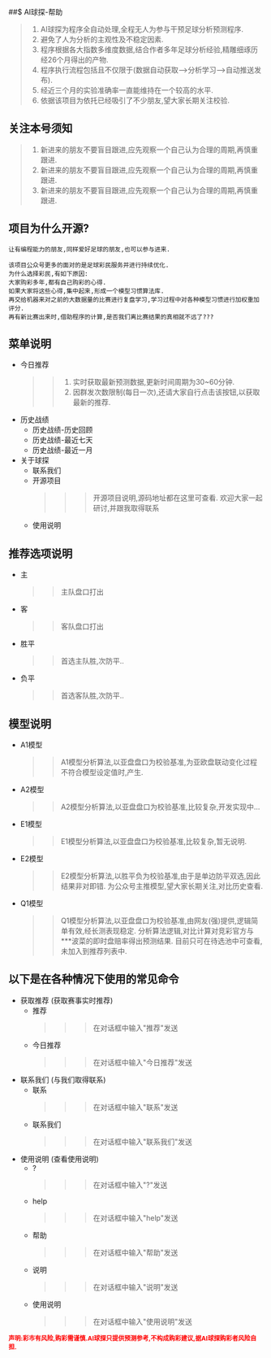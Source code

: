 ##$ AI球探-帮助
> 1. AI球探为程序全自动处理,全程无人为参与干预足球分析预测程序.
> 2. 避免了人为分析的主观性及不稳定因素.
> 3. 程序根据各大指数多维度数据,结合作者多年足球分析经验,精雕细琢历经26个月得出的产物.
> 4. 程序执行流程包括且不仅限于(数据自动获取-->分析学习-->自动推送发布).
> 5. 经近三个月的实验准确率一直能维持在一个较高的水平.
> 6. 依据该项目为依托已经吸引了不少朋友,望大家长期关注校验.

## 关注本号须知
> 1. 新进来的朋友不要盲目跟进,应先观察一个自己认为合理的周期,再慎重跟进.
> 2. 新进来的朋友不要盲目跟进,应先观察一个自己认为合理的周期,再慎重跟进.
> 3. 新进来的朋友不要盲目跟进,应先观察一个自己认为合理的周期,再慎重跟进.


## 项目为什么开源?
~~~
让有编程能力的朋友,同样爱好足球的朋友,也可以参与进来.

该项目公众号更多的面对的是足球彩民服务并进行持续优化.
为什么选择彩民,有如下原因:
大家购彩多年,都有自己购彩的心得.
如果大家将这些心得,集中起来,形成一个模型习惯算法库.
再交给机器来对之前的大数据量的比赛进行复盘学习,学习过程中对各种模型习惯进行加权重加评分.
再有新比赛出来时,借助程序的计算,是否我们离比赛结果的真相就不远了???
~~~

## 菜单说明
* 今日推荐
   >> 1. 实时获取最新预测数据,更新时间周期为30~60分钟.
   >> 2. 因群发次数限制(每日一次),还请大家自行点击该按钮,以获取最新的推荐.
* 历史战绩
  * 历史战绩-历史回顾
  * 历史战绩-最近七天
  * 历史战绩-最近一月
* 关于球探
  * 联系我们
  * 开源项目
     >>> 开源项目说明,源码地址都在这里可查看. 欢迎大家一起研讨,并跟我取得联系
  * 使用说明
    

## 推荐选项说明
* 主 
  >> 主队盘口打出
* 客  
  >> 客队盘口打出
* 胜平 
  >> 首选主队胜,次防平..
* 负平  
  >> 首选客队胜,次防平..

## 模型说明
* A1模型  
  >> A1模型分析算法,以亚盘盘口为校验基准,为亚欧盘联动变化过程不符合模型设定值时,产生.
* A2模型  
  >> A2模型分析算法,以亚盘盘口为校验基准,比较复杂,开发实现中...
* E1模型  
  >> E1模型分析算法,以亚盘盘口为校验基准,比较复杂,暂无说明.
* E2模型  
  >> E2模型分析算法,以胜平负为校验基准,由于是单边防平双选,因此结果非对即错.
  >> 为公众号主推模型,望大家长期关注,对比历史查看.
* Q1模型  
  >> Q1模型分析算法,以亚盘盘口为校验基准,由网友(强)提供,逻辑简单有效,经长测表现稳定.
  >> 分析算法逻辑,对比计算对竞彩官方与***波菜的即时盘赔率得出预测结果.
  >> 目前只可在待选池中可查看,未加入到推荐列表中.
  

## 以下是在各种情况下使用的常见命令
* 获取推荐 (获取赛事实时推荐)
  * 推荐         
    >>> 在对话框中输入"推荐"发送
  * 今日推荐
    >>> 在对话框中输入"今日推荐"发送
* 联系我们 (与我们取得联系)
  * 联系   
    >>> 在对话框中输入"联系"发送
  * 联系我们
    >>> 在对话框中输入"联系我们"发送
* 使用说明 (查看使用说明)
  * ?   
    >>> 在对话框中输入"?"发送
  * help
    >>> 在对话框中输入"help"发送
  * 帮助
    >>> 在对话框中输入"帮助"发送
  * 说明
    >>> 在对话框中输入"说明"发送
  * 使用说明
    >>> 在对话框中输入"使用说明"发送
    
<span style="color: red;font-weight: bold;font-size: 12px">声明:彩市有风险,购彩需谨慎.AI球探只提供预测参考,不构成购彩建议,据AI球探购彩者风险自担.</span>